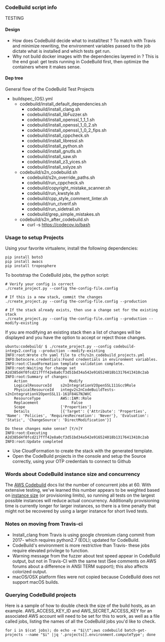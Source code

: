 ### CodeBuild script info

TESTING

#### Design

- How does CodeBuild decide what to install/test ?
   To match with Travis and minimize rewriting, the environment variables passed to the job
   dictate what is installed and which tests get run.
- Why not build docker images with the dependencies layered in ?
  This is the end goal: get tests running in CodeBuild first, then optimize the containers where it makes sense.

#### Dep tree

General flow of the CodeBuild Test Projects

- buildspec_{OS}.yml
    - codebuild/install_default_dependencies.sh
        - codebuild/install_clang.sh
        - codebuild/install_libFuzzer.sh
        - codebuild/install_openssl_1_1_1.sh
        - codebuild/install_openssl_1_0_2.sh
        - codebuild/install_openssl_1_0_2_fips.sh
        - codebuild/install_cppcheck.sh
        - codebuild/install_libressl.sh
        - codebuild/install_python.sh
        - codebuild/install_gnutls.sh
        - codebuild/install_saw.sh
        - codebuild/install_z3_yices.sh
        - codebuild/install_sslyze.sh
    - codebuild/s2n_codebuild.sh
        - codebuild/s2n_override_paths.sh
        - codebuild/run_cppcheck.sh
        - codebuild/copyright_mistake_scanner.sh
        - codebuild/run_kwstyle.sh
        - codebuild/cpp_style_comment_linter.sh
        - codebuild/run_ctverif.sh
        - codebuild/run_sidetrail.sh
        - codebuild/grep_simple_mistakes.sh
    - codebuild/s2n_after_codebuild.sh
        - curl -s https://codecov.io/bash


### Usage to setup Projects

Using your favorite virtualenv, install the following dependencies:
```
pip install boto3
pip install awacs
pip install troposphere
```

To bootstrap the CodeBuild jobs, the python script:
```
# Verify your config is correct
./create_project.py --config the-config-file.config

# If this is a new stack, commit the changes
./create_project.py --config the-config-file.config --production

# If the stack already exists, then use a change set for the existing stack
./create_project.py --config the-config-file.config --production --modify-existing
```

If you are modifying an existing stack then a list of changes will be displayed and
you have the option to accept or reject those changes.

```
ubuntu:codebuild/ $ ./create_project.py --config codebuild-integv2.config --production --modify-existing
INFO:root:Wrote cfn yaml file to cfn/s2n_codebuild_projects.yml
INFO:botocore.credentials:Found credentials in environment variables.
INFO:root:CloudFormation template validation complete.
INFO:root:Waiting for change set A2d385d4f0fcd217fff42e8a0cf3d51bd34a542e916524018b13176413410c2ab
INFO:root:Summary of changes:
    Action                   Modify
    LogicalResourceId    s2nIntegrationV2OpenSSL111Gcc9Role
    PhysicalResourceId   integv2s2nCodeBuildTests-s2nIntegrationV2OpenSSL11-161F84G7NJWVC
    ResourceType         AWS::IAM::Role
    Replacement               False
    Scope                ['Properties']
    Details              [{'Target': {'Attribute': 'Properties', 'Name': 'Policies', 'RequiresRecreation': 'Never'}, 'Evaluation': 'Static', 'ChangeSource': 'DirectModification'}]

Do these changes make sense? [Y/n]Y
INFO:root:Executing A2d385d4f0fcd217fff42e8a0cf3d51bd34a542e916524018b13176413410c2ab
INFO:root:Update completed
```

- Use CloudFormation to create the stack with the generated template.
- Open the CodeBuild projects in the console and setup the Source correctly, using your OTP credentials to connect to Github

### Words about CodeBuild instance size and concurrency

The [AWS Codebuild](https://docs.aws.amazon.com/codebuild/latest/userguide/limits.html) docs list the number of concurrent jobs at 60.
With extensive testing, we've learned this number appears to be weighted based on [instance size](https://docs.aws.amazon.com/codebuild/latest/userguide/build-env-ref-compute-types.html) (or provisioning limits), so running all tests on the largest possible instances will reduce actual concurrency.  Additionally provisioning time is currently longer for larger instances, so there is a time penalty that might not be recovered by using a larger instance for short lived tests.

### Notes on moving from Travis-ci

- Install_clang from Travis is using google chromium clang commit from 2017- which requires python2.7 (EOL); updated for CodeBuild.
- CodeBuild's environment is more restrictive than Travis- these jobs require elevated privilege to function.
- Warning message from the fuzzer about test speed appear in CodeBuild output, but not in Travis-CI with the same test (See comments on AWS forums about a difference in ANSI TERM support); this also affects colorized output.
- macOS/OSX platform files were not copied because CodeBuild does not support macOS builds.


### Querying CodeBuild projects

Here is a sample of how to double check the size of the build hosts, as an example.  AWS_ACCESS_KEY_ID and AWS_SECRET_ACCESS_KEY for an associated AWS account will need to be set for this to work, as well as a file called jobs, listing the names of all the CodeBuild jobs you'd like to check.


```
for i in $(cat jobs); do echo -e "$i\t";aws codebuild batch-get-projects --name "$i" |jq '.projects[].environment.computeType'; done
```
